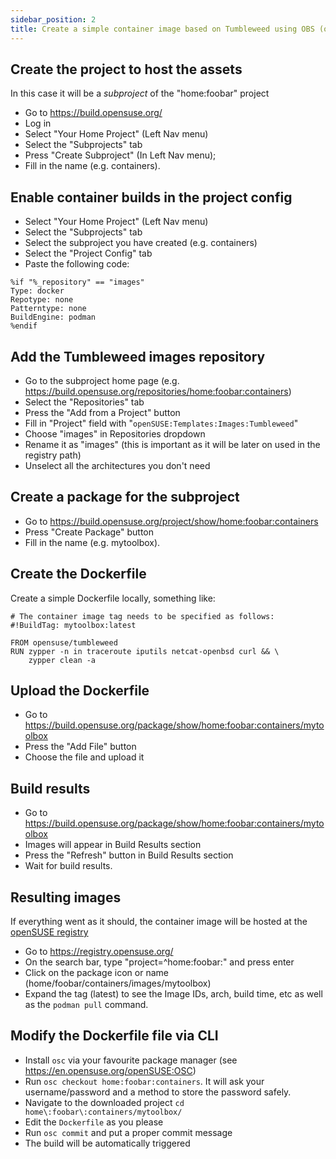 ```yaml
---
sidebar_position: 2
title: Create a simple container image based on Tumbleweed using OBS (openSUSE Build Service)
---
```


## Create the project to host the assets

In this case it will be a _subproject_ of the "home:foobar" project

* Go to https://build.opensuse.org/
* Log in
* Select "Your Home Project" (Left Nav menu)
* Select the "Subprojects" tab
* Press "Create Subproject" (In Left Nav menu);
* Fill in the name (e.g. containers).

## Enable container builds in the project config

* Select "Your Home Project" (Left Nav menu)
* Select the "Subprojects" tab
* Select the subproject you have created (e.g. containers)
* Select the "Project Config" tab
* Paste the following code:

```
%if "%_repository" == "images"
Type: docker
Repotype: none
Patterntype: none
BuildEngine: podman
%endif
```

## Add the Tumbleweed images repository

* Go to the subproject home page (e.g. https://build.opensuse.org/repositories/home:foobar:containers)
* Select the "Repositories" tab
* Press the "Add from a Project" button
* Fill in "Project" field with "`openSUSE:Templates:Images:Tumbleweed`"
* Choose "images" in Repositories dropdown
* Rename it as "images" (this is important as it will be later on used in the registry path)
* Unselect all the architectures you don't need

## Create a package for the subproject

* Go to https://build.opensuse.org/project/show/home:foobar:containers
* Press "Create Package" button
* Fill in the name (e.g. mytoolbox).

## Create the Dockerfile

Create a simple Dockerfile locally, something like:

```
# The container image tag needs to be specified as follows:
#!BuildTag: mytoolbox:latest
 
FROM opensuse/tumbleweed
RUN zypper -n in traceroute iputils netcat-openbsd curl && \
    zypper clean -a
```

## Upload the Dockerfile

* Go to https://build.opensuse.org/package/show/home:foobar:containers/mytoolbox
* Press the "Add File" button
* Choose the file and upload it

## Build results

* Go to https://build.opensuse.org/package/show/home:foobar:containers/mytoolbox
* Images will appear in Build Results section
* Press the "Refresh" button in Build Results section
* Wait for build results.

## Resulting images

If everything went as it should, the container image will be hosted at the [openSUSE registry](https://registry.opensuse.org/)

* Go to https://registry.opensuse.org/
* On the search bar, type "project=^home:foobar:" and press enter
* Click on the package icon or name (home/foobar/containers/images/mytoolbox)
* Expand the tag (latest) to see the Image IDs, arch, build time, etc as well as the `podman pull` command.

## Modify the Dockerfile file via CLI

* Install `osc` via your favourite package manager (see https://en.opensuse.org/openSUSE:OSC)
* Run `osc checkout home:foobar:containers`. It will ask your username/password and a method to store the password safely.
* Navigate to the downloaded project `cd home\:foobar\:containers/mytoolbox/`
* Edit the `Dockerfile` as you please
* Run `osc commit` and put a proper commit message
* The build will be automatically triggered
